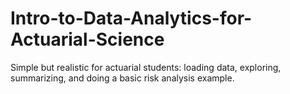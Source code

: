 # Intro-to-Data-Analytics-for-Actuarial-Science
Simple but realistic for actuarial students: loading data, exploring, summarizing, and doing a basic risk analysis example.
